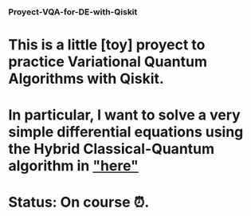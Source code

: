 ### Proyect-VQA-for-DE-with-Qiskit
# This is a little [toy] proyect to practice Variational Quantum Algorithms with Qiskit.
# In particular, I want to solve a very simple differential equations using the Hybrid Classical-Quantum algorithm in ["here"](https://doi.org/10.1103/PhysRevA.103.052416)
# Status: On course :alarm_clock:.
